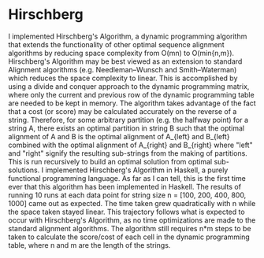 # Hirschberg

I implemented Hirschberg's Algorithm, a dynamic programming algorithm that
extends the functionality of other optimal sequence alignment algorithms by reducing
space complexity from O(mn) to O(min{n,m}). Hirschberg's Algorithm may be best
viewed as an extension to standard Alignment algorithms (e.g. Needleman–Wunsch
and Smith–Waterman) which reduces the space complexity to linear. This is
accomplished by using a divide and conquer approach to the dynamic programming
matrix, where only the current and previous row of the dynamic programming table are
needed to be kept in memory. The algorithm takes advantage of the fact that a cost (or
score) may be calculated accurately on the reverse of a string. Therefore, for some
arbitrary partition (e.g. the halfway point) for a string A, there exists an optimal partition
in string B such that the optimal alignment of A and B is the optimal alignment of A_{left}
and B_{left} combined with the optimal alignment of A_{right} and B_{right} where "left"
and "right" signify the resulting sub-strings from the making of partitions. This is run
recursively to build an optimal solution from optimal sub-solutions. I implemented
Hirschberg's Algorithm in Haskell, a purely functional programming language. As far as I
can tell, this is the first time ever that this algorithm has been implemented in Haskell.
The results of running 10 runs at each data point for string size n = [100, 200, 400, 800,
1000] came out as expected. The time taken grew quadratically with n while the space
taken stayed linear. This trajectory follows what is expected to occur with Hirschberg's
Algorithm, as no time optimizations are made to the standard alignment algorithms. The
algorithm still requires n*m steps to be taken to calculate the score/cost of each cell in
the dynamic programming table, where n and m are the length of the strings.

